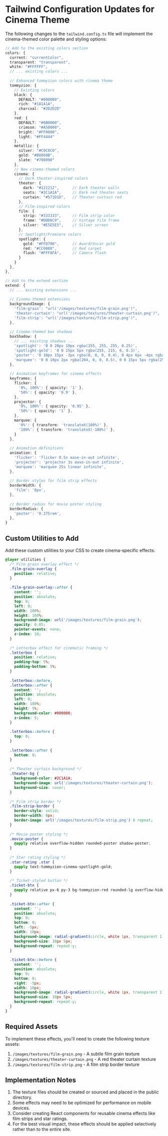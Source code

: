 # Tailwind Configuration Updates for Cinema Theme

The following changes to the `tailwind.config.ts` file will implement the cinema-themed color palette and styling options:

```typescript
// Add to the existing colors section
colors: {
  current: "currentColor",
  transparent: "transparent",
  white: "#FFFFFF",
  // ... existing colors ...
  
  // Enhanced tommyzion colors with cinema theme
  tommyzion: {
    // Existing colors
    black: {
      DEFAULT: "#000000",
      rich: "#1A1A1A",
      charcoal: "#2D2D2D"
    },
    red: {
      DEFAULT: "#8B0000",
      crimson: "#A50000",
      bright: "#FF0000",
      light: "#FF4444"
    },
    metallic: {
      silver: "#C0C0C0",
      gold: "#B8860B",
      slate: "#708090"
    },
    // New cinema-themed colors
    cinema: {
      // Dark theater-inspired colors
      theater: {
        dark: "#121212",      // Dark theater walls
        seats: "#2C1A1A",     // Dark red theater seats
        curtain: "#571D1D",   // Theater curtain red
      },
      // Film-inspired colors
      film: {
        strip: "#333333",     // Film strip color
        frame: "#DDD6C9",     // Vintage film frame
        silver: "#E5E5E5",    // Silver screen
      },
      // Spotlight/Premiere colors
      spotlight: {
        gold: "#FFD700",      // Award/Oscar gold
        red: "#CC0000",       // Red carpet
        flash: "#FFFAFA",     // Camera flash
      }
    }
  },
},

// Add to the extend section
extend: {
  // ... existing extensions ...
  
  // Cinema-themed extensions
  backgroundImage: {
    'film-grain': "url('/images/textures/film-grain.png')",
    'theater-curtain': "url('/images/textures/theater-curtain.png')",
    'film-strip': "url('/images/textures/film-strip.png')",
  },
  
  // Cinema-themed box shadows
  boxShadow: {
    // ... existing shadows ...
    'spotlight': '0 0 20px 10px rgba(255, 255, 255, 0.25)',
    'spotlight-gold': '0 0 15px 5px rgba(255, 215, 0, 0.3)',
    'poster': '0 10px 15px -3px rgba(0, 0, 0, 0.4), 0 4px 6px -4px rgba(0, 0, 0, 0.2)',
    'marquee': '0 0 10px 2px rgba(204, 0, 0, 0.5), 0 0 15px 5px rgba(255, 215, 0, 0.3)',
  },
  
  // Animation keyframes for cinema effects
  keyframes: {
    flicker: {
      '0%, 100%': { opacity: '1' },
      '50%': { opacity: '0.9' },
    },
    projector: {
      '0%, 100%': { opacity: '0.95' },
      '50%': { opacity: '1' },
    },
    marquee: {
      '0%': { transform: 'translateX(100%)' },
      '100%': { transform: 'translateX(-100%)' },
    }
  },
  
  // Animation definitions
  animation: {
    'flicker': 'flicker 0.5s ease-in-out infinite',
    'projector': 'projector 3s ease-in-out infinite',
    'marquee': 'marquee 25s linear infinite',
  },
  
  // Border styles for film strip effects
  borderWidth: {
    'film': '8px',
  },
  
  // Border radius for movie poster styling
  borderRadius: {
    'poster': '0.375rem',
  },
}
```

## Custom Utilities to Add

Add these custom utilities to your CSS to create cinema-specific effects:

```css
@layer utilities {
  /* Film grain overlay effect */
  .film-grain-overlay {
    position: relative;
  }
  
  .film-grain-overlay::after {
    content: '';
    position: absolute;
    top: 0;
    left: 0;
    width: 100%;
    height: 100%;
    background-image: url('/images/textures/film-grain.png');
    opacity: 0.05;
    pointer-events: none;
    z-index: 10;
  }
  
  /* Letterbox effect for cinematic framing */
  .letterbox {
    position: relative;
    padding-top: 5%;
    padding-bottom: 5%;
  }
  
  .letterbox::before,
  .letterbox::after {
    content: '';
    position: absolute;
    left: 0;
    width: 100%;
    height: 5%;
    background-color: #000000;
    z-index: 5;
  }
  
  .letterbox::before {
    top: 0;
  }
  
  .letterbox::after {
    bottom: 0;
  }
  
  /* Theater curtain background */
  .theater-bg {
    background-color: #2C1A1A;
    background-image: url('/images/textures/theater-curtain.png');
    background-size: cover;
  }
  
  /* Film strip border */
  .film-strip-border {
    border-style: solid;
    border-width: 8px;
    border-image: url('/images/textures/film-strip.png') 8 repeat;
  }
  
  /* Movie poster styling */
  .movie-poster {
    @apply relative overflow-hidden rounded-poster shadow-poster;
  }
  
  /* Star rating styling */
  .star-rating .star {
    @apply text-tommyzion-cinema-spotlight-gold;
  }
  
  /* Ticket-styled button */
  .ticket-btn {
    @apply relative px-6 py-3 bg-tommyzion-red rounded-lg overflow-hidden;
  }
  
  .ticket-btn::after {
    content: '';
    position: absolute;
    top: 0;
    bottom: 0;
    left: -5px;
    width: 10px;
    background-image: radial-gradient(circle, white 1px, transparent 1.5px);
    background-size: 10px 5px;
    background-repeat: repeat-y;
  }
  
  .ticket-btn::before {
    content: '';
    position: absolute;
    top: 0;
    bottom: 0;
    right: -5px;
    width: 10px;
    background-image: radial-gradient(circle, white 1px, transparent 1.5px);
    background-size: 10px 5px;
    background-repeat: repeat-y;
  }
}
```

## Required Assets

To implement these effects, you'll need to create the following texture assets:

1. `/images/textures/film-grain.png` - A subtle film grain texture
2. `/images/textures/theater-curtain.png` - A red theater curtain texture
3. `/images/textures/film-strip.png` - A film strip border texture

## Implementation Notes

1. The texture files should be created or sourced and placed in the public directory.
2. Some effects may need to be optimized for performance on mobile devices.
3. Consider creating React components for reusable cinema effects like film strips and star ratings.
4. For the best visual impact, these effects should be applied selectively rather than to the entire site.